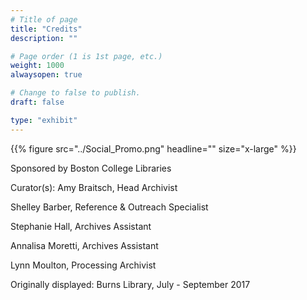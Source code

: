 ```yaml
---
# Title of page
title: "Credits"
description: ""

# Page order (1 is 1st page, etc.)
weight: 1000
alwaysopen: true

# Change to false to publish.
draft: false

type: "exhibit"
---
```


{{% figure src="../Social_Promo.png" headline="" size="x-large" %}}

Sponsored by Boston College Libraries

Curator(s): Amy Braitsch, Head Archivist

Shelley Barber, Reference & Outreach Specialist

Stephanie Hall, Archives Assistant

Annalisa Moretti, Archives Assistant

Lynn Moulton, Processing Archivist

Originally displayed: Burns Library, July - September 2017
